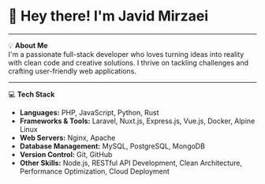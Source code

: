 # 👋 Hey there! I'm Javid Mirzaei

---

💡 **About Me**  
I'm a passionate full-stack developer who loves turning ideas into reality with clean code and creative solutions. I thrive on tackling challenges and crafting user-friendly web applications.

---

💻 **Tech Stack**

- **Languages:** PHP, JavaScript, Python, Rust
- **Frameworks & Tools:** Laravel, Nuxt.js, Express.js, Vue.js, Docker, Alpine Linux
- **Web Servers:** Nginx, Apache
- **Database Management:** MySQL, PostgreSQL, MongoDB
- **Version Control:** Git, GitHub
- **Other Skills:** Node.js, RESTful API Development, Clean Architecture, Performance Optimization, Cloud Deployment
